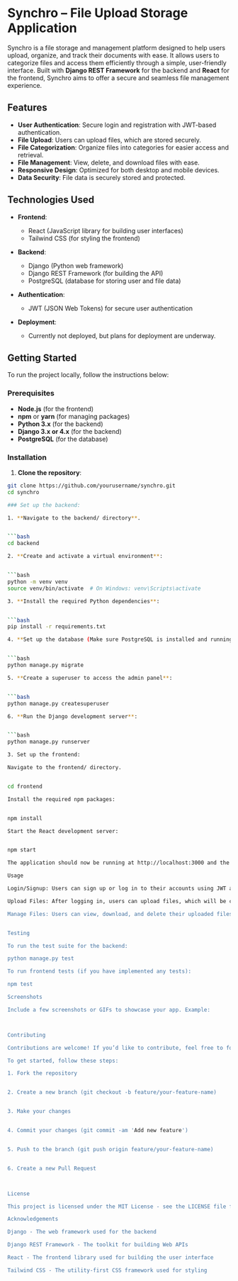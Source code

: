 # Synchro – File Upload Storage Application

Synchro is a file storage and management platform designed to help users upload, organize, and track their documents with ease. It allows users to categorize files and access them efficiently through a simple, user-friendly interface. Built with **Django REST Framework** for the backend and **React** for the frontend, Synchro aims to offer a secure and seamless file management experience.

## Features

- **User Authentication**: Secure login and registration with JWT-based authentication.
- **File Upload**: Users can upload files, which are stored securely.
- **File Categorization**: Organize files into categories for easier access and retrieval.
- **File Management**: View, delete, and download files with ease.
- **Responsive Design**: Optimized for both desktop and mobile devices.
- **Data Security**: File data is securely stored and protected.

## Technologies Used

- **Frontend**:  
  - React (JavaScript library for building user interfaces)  
  - Tailwind CSS (for styling the frontend)

- **Backend**:  
  - Django (Python web framework)  
  - Django REST Framework (for building the API)  
  - PostgreSQL (database for storing user and file data)

- **Authentication**:  
  - JWT (JSON Web Tokens) for secure user authentication

- **Deployment**:  
  - Currently not deployed, but plans for deployment are underway.

## Getting Started

To run the project locally, follow the instructions below:

### Prerequisites

- **Node.js** (for the frontend)
- **npm** or **yarn** (for managing packages)
- **Python 3.x** (for the backend)
- **Django 3.x or 4.x** (for the backend)
- **PostgreSQL** (for the database)

### Installation

1. **Clone the repository**:

```bash
git clone https://github.com/yourusername/synchro.git
cd synchro

### Set up the backend:

1. **Navigate to the backend/ directory**.


```bash
cd backend

2. **Create and activate a virtual environment**:


```bash
python -m venv venv
source venv/bin/activate  # On Windows: venv\Scripts\activate

3. **Install the required Python dependencies**:


```bash
pip install -r requirements.txt

4. **Set up the database (Make sure PostgreSQL is installed and running)**:


```bash
python manage.py migrate

5. **Create a superuser to access the admin panel**:


```bash
python manage.py createsuperuser

6. **Run the Django development server**:


```bash
python manage.py runserver

3. Set up the frontend:

Navigate to the frontend/ directory.


cd frontend

Install the required npm packages:


npm install

Start the React development server:


npm start

The application should now be running at http://localhost:3000 and the API at http://localhost:8000.

Usage

Login/Signup: Users can sign up or log in to their accounts using JWT authentication.

Upload Files: After logging in, users can upload files, which will be categorized based on the user's selection.

Manage Files: Users can view, download, and delete their uploaded files.


Testing

To run the test suite for the backend:

python manage.py test

To run frontend tests (if you have implemented any tests):

npm test

Screenshots

Include a few screenshots or GIFs to showcase your app. Example:



Contributing

Contributions are welcome! If you’d like to contribute, feel free to fork the repository and create a pull request. Please ensure that your code follows the existing code style and that you have tested your changes before submitting.

To get started, follow these steps:

1. Fork the repository


2. Create a new branch (git checkout -b feature/your-feature-name)


3. Make your changes


4. Commit your changes (git commit -am 'Add new feature')


5. Push to the branch (git push origin feature/your-feature-name)


6. Create a new Pull Request



License

This project is licensed under the MIT License - see the LICENSE file for details.

Acknowledgements

Django - The web framework used for the backend

Django REST Framework - The toolkit for building Web APIs

React - The frontend library used for building the user interface

Tailwind CSS - The utility-first CSS framework used for styling

